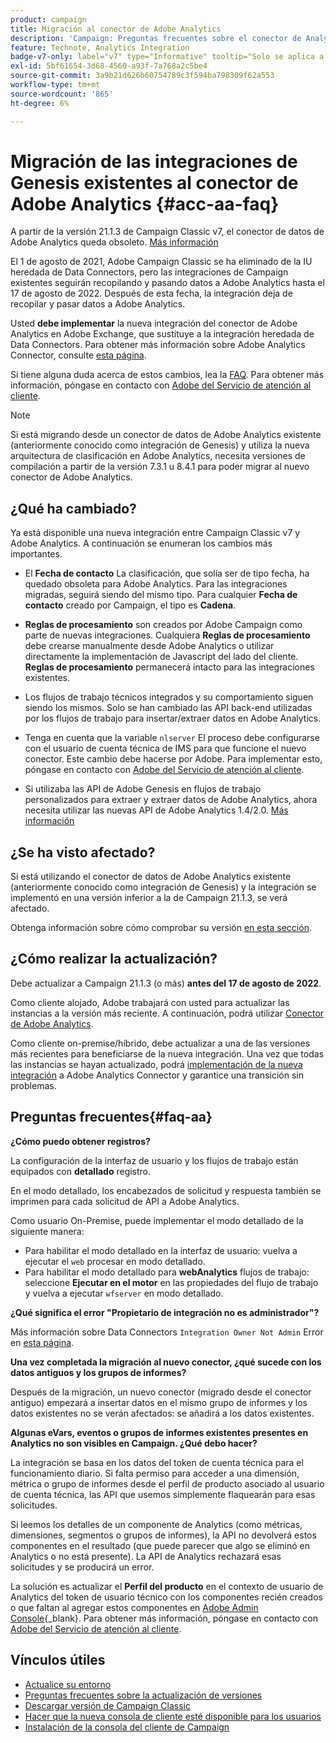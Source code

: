 ```yaml
---
product: campaign
title: Migración al conector de Adobe Analytics
description: 'Campaign: Preguntas frecuentes sobre el conector de Analytics'
feature: Technote, Analytics Integration
badge-v7-only: label="v7" type="Informative" tooltip="Solo se aplica a Campaign Classic v7"
exl-id: 5bf61654-3d68-4560-a93f-7a768a2c5be4
source-git-commit: 3a9b21d626b60754789c3f594ba798309f62a553
workflow-type: tm+mt
source-wordcount: '865'
ht-degree: 6%

---
```


# Migración de las integraciones de Genesis existentes al conector de Adobe Analytics {#acc-aa-faq}



A partir de la versión 21.1.3 de Campaign Classic v7, el conector de datos de Adobe Analytics queda obsoleto. [Más información](https://experienceleague.adobe.com/docs/analytics/import/dataconnectors/data-connectors-eol.html)

El 1 de agosto de 2021, Adobe Campaign Classic se ha eliminado de la IU heredada de Data Connectors, pero las integraciones de Campaign existentes seguirán recopilando y pasando datos a Adobe Analytics hasta el 17 de agosto de 2022. Después de esta fecha, la integración deja de recopilar y pasar datos a Adobe Analytics.

Usted **debe implementar** la nueva integración del conector de Adobe Analytics en Adobe Exchange, que sustituye a la integración heredada de Data Connectors. Para obtener más información sobre Adobe Analytics Connector, consulte [esta página](../../platform/using/adobe-analytics-connector.md).

Si tiene alguna duda acerca de estos cambios, lea la [FAQ](#faq-aa). Para obtener más información, póngase en contacto con [Adobe del Servicio de atención al cliente](https://helpx.adobe.com/es/enterprise/admin-guide.html/enterprise/using/support-for-experience-cloud.ug.html).

>[!NOTE]
>
>Si está migrando desde un conector de datos de Adobe Analytics existente (anteriormente conocido como integración de Genesis) y utiliza la nueva arquitectura de clasificación en Adobe Analytics, necesita versiones de compilación a partir de la versión 7.3.1 u 8.4.1 para poder migrar al nuevo conector de Adobe Analytics.

## ¿Qué ha cambiado?

Ya está disponible una nueva integración entre Campaign Classic v7 y Adobe Analytics. A continuación se enumeran los cambios más importantes.

* El **Fecha de contacto** La clasificación, que solía ser de tipo fecha, ha quedado obsoleta para Adobe Analytics. Para las integraciones migradas, seguirá siendo del mismo tipo. Para cualquier **Fecha de contacto** creado por Campaign, el tipo es **Cadena**.

* **Reglas de procesamiento** son creados por Adobe Campaign como parte de nuevas integraciones. Cualquiera **Reglas de procesamiento** debe crearse manualmente desde Adobe Analytics o utilizar directamente la implementación de Javascript del lado del cliente. **Reglas de procesamiento** permanecerá intacto para las integraciones existentes.

* Los flujos de trabajo técnicos integrados y su comportamiento siguen siendo los mismos. Solo se han cambiado las API back-end utilizadas por los flujos de trabajo para insertar/extraer datos en Adobe Analytics.

* Tenga en cuenta que la variable `nlserver` El proceso debe configurarse con el usuario de cuenta técnica de IMS para que funcione el nuevo conector. Este cambio debe hacerse por Adobe. Para implementar esto, póngase en contacto con [Adobe del Servicio de atención al cliente](https://helpx.adobe.com/es/enterprise/admin-guide.html/enterprise/using/support-for-experience-cloud.ug.html).

* Si utilizaba las API de Adobe Genesis en flujos de trabajo personalizados para extraer y extraer datos de Adobe Analytics, ahora necesita utilizar las nuevas API de Adobe Analytics 1.4/2.0. [Más información](https://adobeexchangeec.zendesk.com/hc/en-us/articles/360047148832-Replacements-for-Data-Connector-API-calls)

## ¿Se ha visto afectado?

Si está utilizando el conector de datos de Adobe Analytics existente (anteriormente conocido como integración de Genesis) y la integración se implementó en una versión inferior a la de Campaign 21.1.3, se verá afectado.

Obtenga información sobre cómo comprobar su versión [en esta sección](../../platform/using/launching-adobe-campaign.md#getting-your-campaign-version).

## ¿Cómo realizar la actualización?

Debe actualizar a Campaign 21.1.3 (o más) **antes del 17 de agosto de 2022**.

Como cliente alojado, Adobe trabajará con usted para actualizar las instancias a la versión más reciente. A continuación, podrá utilizar [Conector de Adobe Analytics](../../platform/using/adobe-analytics-connector.md).

Como cliente on-premise/híbrido, debe actualizar a una de las versiones más recientes para beneficiarse de la nueva integración.
Una vez que todas las instancias se hayan actualizado, podrá [implementación de la nueva integración](../../platform/using/adobe-analytics-provisioning.md) a Adobe Analytics Connector y garantice una transición sin problemas.

## Preguntas frecuentes{#faq-aa}

**¿Cómo puedo obtener registros?**

La configuración de la interfaz de usuario y los flujos de trabajo están equipados con **detallado** registro.

En el modo detallado, los encabezados de solicitud y respuesta también se imprimen para cada solicitud de API a Adobe Analytics.

Como usuario On-Premise, puede implementar el modo detallado de la siguiente manera:

* Para habilitar el modo detallado en la interfaz de usuario: vuelva a ejecutar el `web` procesar en modo detallado.
* Para habilitar el modo detallado para **webAnalytics** flujos de trabajo: seleccione **Ejecutar en el motor** en las propiedades del flujo de trabajo y vuelva a ejecutar `wfserver` en modo detallado.

**¿Qué significa el error &quot;Propietario de integración no es administrador&quot;?**

Más información sobre Data Connectors `Integration Owner Not Admin` Error en [esta página](https://adobeexchangeec.zendesk.com/hc/en-us/articles/360035167932-Adobe-Analytics-Data-Connectors-Integration-Owner-Not-Admin-Error).

**Una vez completada la migración al nuevo conector, ¿qué sucede con los datos antiguos y los grupos de informes?**

Después de la migración, un nuevo conector (migrado desde el conector antiguo) empezará a insertar datos en el mismo grupo de informes y los datos existentes no se verán afectados: se añadirá a los datos existentes.

**Algunas eVars, eventos o grupos de informes existentes presentes en Analytics no son visibles en Campaign. ¿Qué debo hacer?**

La integración se basa en los datos del token de cuenta técnica para el funcionamiento diario. Si falta permiso para acceder a una dimensión, métrica o grupo de informes desde el perfil de producto asociado al usuario de cuenta técnica, las API que usemos simplemente flaquearán para esas solicitudes.

Si leemos los detalles de un componente de Analytics (como métricas, dimensiones, segmentos o grupos de informes), la API no devolverá estos componentes en el resultado (que puede parecer que algo se eliminó en Analytics o no está presente). La API de Analytics rechazará esas solicitudes y se producirá un error.

La solución es actualizar el **Perfil del producto** en el contexto de usuario de Analytics del token de usuario técnico con los componentes recién creados o que faltan al agregar estos componentes en [Adobe Admin Console](https://adminconsole.adobe.com/){_blank}. Para obtener más información, póngase en contacto con [Adobe del Servicio de atención al cliente](https://helpx.adobe.com/es/enterprise/admin-guide.html/enterprise/using/support-for-experience-cloud.ug.html).

## Vínculos útiles

* [Actualice su entorno](../../production/using/build-upgrade.md)
* [Preguntas frecuentes sobre la actualización de versiones](../../platform/using/faq-build-upgrade.md)
* [Descargar versión de Campaign Classic](https://experience.adobe.com/#/downloads/content/software-distribution/es/campaign.html)
* [Hacer que la nueva consola de cliente esté disponible para los usuarios](../../installation/using/client-console-availability-for-windows.md)
* [Instalación de la consola del cliente de Campaign](../../installation/using/installing-the-client-console.md)
